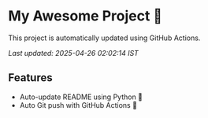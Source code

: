# My Awesome Project 🚀

This project is automatically updated using GitHub Actions.

_Last updated: 2025-04-26 02:02:14 IST_

## Features
- Auto-update README using Python 🐍
- Auto Git push with GitHub Actions 🤖
